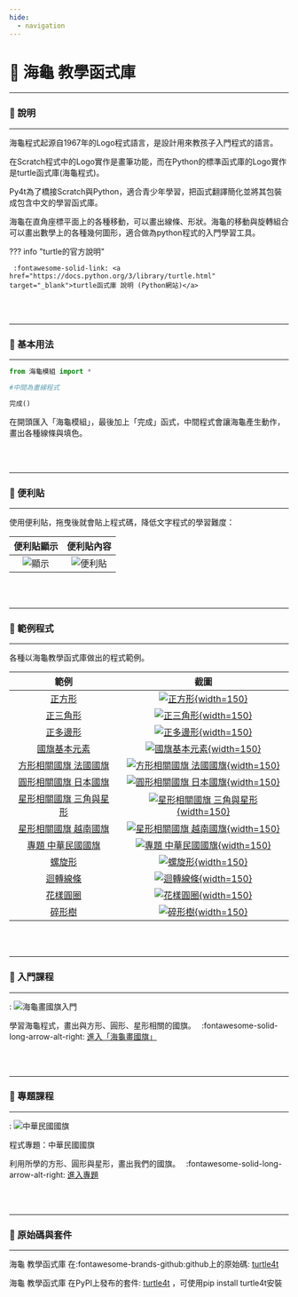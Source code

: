 ```yaml
---
hide:
  - navigation
---
```


# 🐢 海龜 教學函式庫

---------------

### 📗 說明

---------------

海龜程式起源自1967年的Logo程式語言，是設計用來教孩子入門程式的語言。

在Scratch程式中的Logo實作是畫筆功能，而在Python的標準函式庫的Logo實作是turtle函式庫(海龜程式)。

Py4t為了橋接Scratch與Python，適合青少年學習，把函式翻譯簡化並將其包裝成包含中文的學習函式庫。

海龜在直角座標平面上的各種移動，可以畫出線條、形狀。海龜的移動與旋轉組合可以畫出數學上的各種幾何圖形，適合做為python程式的入門學習工具。

??? info "turtle的官方說明"

     :fontawesome-solid-link: <a href="https://docs.python.org/3/library/turtle.html" target="_blank">turtle函式庫 說明 (Python網站)</a>

<br/><br/>

---------------

### 📕 基本用法

---------------

```python
from 海龜模組 import *

#中間為畫線程式

完成()
```

在開頭匯入「海龜模組」，最後加上「完成」函式，中間程式會讓海龜產生動作，畫出各種線條與填色。

<br/><br/>

---------------

### 📗 便利貼

---------------

使用便利貼，拖曳後就會貼上程式碼，降低文字程式的學習難度：

| 便利貼顯示                           | 便利貼內容                                                              |
| :-----------:                    | :------------------------------------:                            |
| ![顯示](turtle4t_display_postit.jpg)    | ![便利貼](turtle4t_postit.jpg)    |


<br/><br/>

---------------

### 📘 範例程式

---------------

各種以海龜教學函式庫做出的程式範例。

| 範例                 | 截圖                        |
| :-----------:        | :-----------------:        |
| [正方形](draw_square.md)          | [![正方形](draw_square.jpg){width=150}](draw_square.md)           |
| [正三角形](draw_triangle.md)          | [![正三角形](draw_triangle.jpg){width=150}](draw_triangle.md)           |
| [正多邊形](regular_polygon.md)    | [![正多邊形](regular_polygon.jpg){width=150}](regular_polygon.md) |
| [國旗基本元素](flag_element.md)     | [![國旗基本元素](flag_element.png){width=150}](flag_element.md)           |
| [方形相關國旗 法國國旗](flag_of_france.md)               | [![方形相關國旗 法國國旗](flag_of_france.jpg){width=150}](flag_of_france.md)
| [圓形相關國旗 日本國旗](flag_of_japan.md)               | [![圓形相關國旗 日本國旗](flag_of_japan.jpg){width=150}](flag_of_japan.md)                      |
| [星形相關國旗 三角與星形](odd_number_star.md)               | [![星形相關國旗 三角與星形](odd_number_star.jpg){width=150}](odd_number_star.md)                     |
| [星形相關國旗 越南國旗](flag_of_vietnam.md)               | [![星形相關國旗 越南國旗](flag_of_vietnam.jpg){width=150}](flag_of_vietnam.md)                      |
| [專題 中華民國國旗](roc_flag.md)               | [![專題 中華民國國旗](roc_flag.jpg){width=150}](roc_flag.md)                      |
| [螺旋形](spiral.md)               | [![螺旋形](spiral.jpg){width=150}](spiral.md)                     |
| [迴轉線條](line_zentangle.md)               | [![迴轉線條](line_zentangle.jpg){width=150}](line_zentangle.md)                      |
| [花樣圓圈](circle_zentangle.md)               | [![花樣圓圈](circle_zentangle.jpg){width=150}](circle_zentangle.md)                      |
| [碎形樹](fractal_tree.md)               | [![碎形樹](fractal_tree.jpg){width=150}](fractal_tree.md)      |




<br/><br/>



---------------

### 📒 入門課程

---------------

: ![海龜畫國旗入門](../lesson/national_flag/digest.jpg)

學習海龜程式，畫出與方形、圓形、星形相關的國旗。　 :fontawesome-solid-long-arrow-alt-right: <a href="../lesson/national_flag/" target="_blank">進入「海龜畫國旗」</a>

<br/><br/>

---------------

### 📕 專題課程

---------------

: ![中華民國國旗](../lesson/project_roc_flag/digest.jpg)

程式專題：中華民國國旗

利用所學的方形、圓形與星形，畫出我們的國旗。　 :fontawesome-solid-long-arrow-alt-right: <a href="../lesson/national_flag/project_roc_flag/" target="_blank">進入專題</a>

<br/><br/>




---------------

### 📙 原始碼與套件

---------------

海龜 教學函式庫 在:fontawesome-brands-github:github上的原始碼: [turtle4t](https://github.com/beardad1975/turtle4t)

海龜 教學函式庫 在PyPI上發布的套件: [turtle4t](https://pypi.org/project/turtle4t/) ，可使用pip install turtle4t安裝



